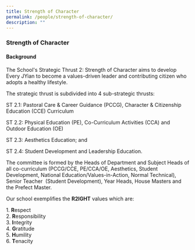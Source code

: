```yaml
---
title: Strength of Character
permalink: /people/strength-of-character/
description: ""
---
```

### **Strength of Character**
#### **Background**
The School's Strategic Thrust 2: Strength of Character aims to develop Every JYian to become a values-driven leader and contributing citizen who adopts a healthy lifestyle.

The strategic thrust is subdivided into 4 sub-strategic thrusts:

ST 2.1: Pastoral Care & Career Guidance (PCCG), Character & Citizenship Education (CCE) Curriculum

ST 2.2: Physical Education (PE), Co-Curriculum Activities (CCA) and Outdoor Education (OE)

ST 2.3: Aesthetics Education; and

ST 2.4: Student Development and Leadership Education.

The committee is formed by the Heads of Department and Subject Heads of all co-curriculum (PCCG/CCE, PE/CCA/OE, Aesthetics, Student Development, National Education/Values-in-Action, Normal Technical), Senior Teacher  (Student Development), Year Heads, House Masters and the Prefect Master.

Our school exemplifies the **R2IGHT** values which are:

1\. **R**espect<br>
2\. **R**esponsibility<br>
3\. **I**ntegrity<br>
4. **G**ratitude<br>
5. **H**umility<br>
6. **T**enacity